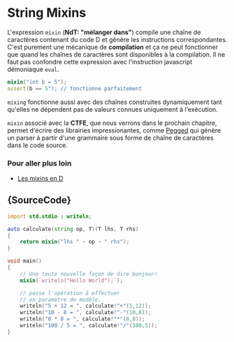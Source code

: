 # String Mixins

L'expression `mixin` (__NdT: "mélanger dans"__) compile une chaîne de caractères contenant du code D et génère les instructions correspondantes. C'est purement une mécanique de **compilation** et ça ne peut fonctionner que quand les chaînes de caractères sont disponibles à la compilation. Il ne faut pas confondre cette expression avec l'instruction javascript démoniaque `eval`.

```d
mixin("int b = 5");
assert(b == 5"); // fonctionne parfaitement
```

`mixing` fonctionne aussi avec des chaînes construites dynamiquement tant qu'elles ne dépendent pas de valeurs connues uniquement à l'exécution.

`mixin` associé avec la **CTFE**, que nous verrons dans le prochain chapitre, permet d'écrire des librairies impressionantes, comme [Pegged](https://github.com/PhilippeSigaud/Pegged) qui génère un parser à partir d'une grammaire sous forme de chaîne de caractères dans le code source.

### Pour aller plus loin

- [Les mixins en D](https://dlang.org/spec/template-mixin.html)

## {SourceCode}

```d
import std.stdio : writeln;

auto calculate(string op, T)(T lhs, T rhs)
{
    return mixin("lhs " ~ op ~ " rhs");
}

void main()
{
    // Une toute nouvelle façon de dire bonjour!
    mixin(`writeln("Hello World");`);

    // passe l'opération à effectuer 
    // en paramètre de modèle.
    writeln("5 + 12 = ", calculate!"+"(5,12));
    writeln("10 - 8 = ", calculate!"-"(10,8));
    writeln("8 * 8 = ", calculate!"*"(8,8));
    writeln("100 / 5 = ", calculate!"/"(100,5));
}
```

